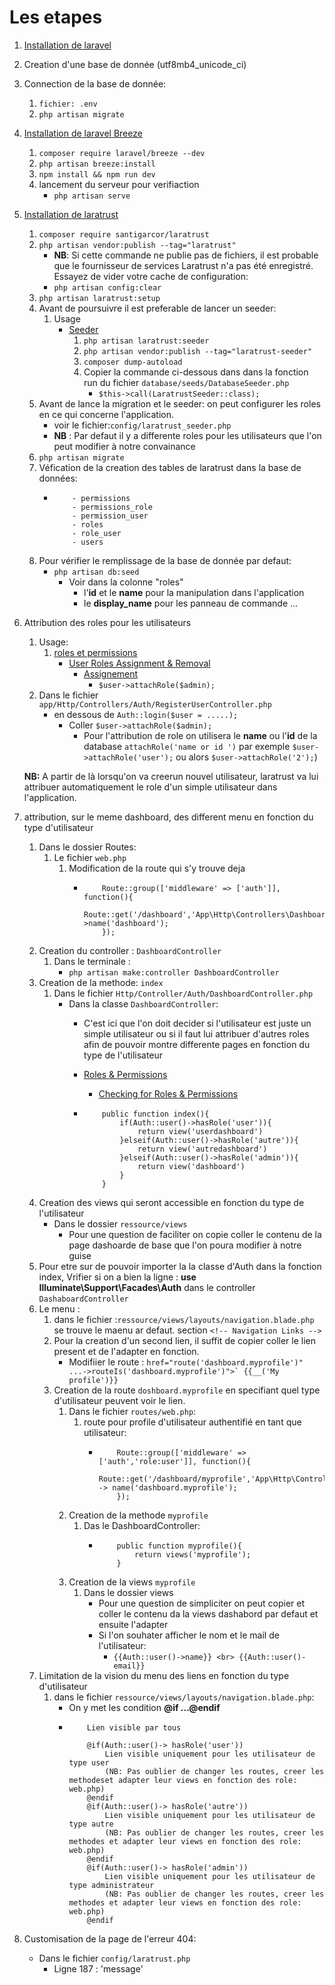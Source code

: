 # Les etapes

1. [Installation de laravel](https://laravel.com/docs/8.x/installation)
2. Creation d'une base de donnée (utf8mb4_unicode_ci)
3. Connection de la base de donnée:
    1. `fichier: .env`
    2. `php artisan migrate`
4. [Installation de laravel Breeze](https://laravel.com/docs/8.x/starter-kits) 
    1. `composer require laravel/breeze --dev`
    2. `php artisan breeze:install`
    3. `npm install && npm run dev`
    4. lancement du serveur pour verifiaction
        - `php artisan serve`
5. [Installation de laratrust](https://laratrust.santigarcor.me/docs/6.x/installation.html)
    1. `composer require santigarcor/laratrust`
    2. `php artisan vendor:publish --tag="laratrust"`
        - **NB**: Si cette commande ne publie pas de fichiers, il est probable que le fournisseur de services Laratrust n'a pas été enregistré. 
        Essayez de vider votre cache de configuration:
        - `php artisan config:clear`
    3. `php artisan laratrust:setup`
    4. Avant de poursuivre il est preferable de lancer un seeder: 
        1. Usage
            - [Seeder](https://laratrust.santigarcor.me/docs/6.x/usage/seeder.html)
                1. `php artisan laratrust:seeder`
                2. `php artisan vendor:publish --tag="laratrust-seeder"`
                3. `composer dump-autoload`
                4. Copier la commande ci-dessous dans dans la fonction run du fichier `database/seeds/DatabaseSeeder.php`
                    - `$this->call(LaratrustSeeder::class);` 
    5. Avant de lance la migration et le seeder: on peut configurer les roles en ce qui concerne l'application. 
        - voir le fichier:`config/laratrust_seeder.php`
        - **NB** : Par defaut il y a differente roles pour les utilisateurs que l'on peut modifier à notre convainance
    6. `php artisan migrate`
    7. Véfication de la creation des tables de laratrust dans la base de données:
        -   ```
                - permissions
                - permissions_role
                - permission_user
                - roles
                - role_user
                - users
            ```
    8. Pour vérifier le remplissage de la base de donnée par defaut:
        - `php artisan db:seed`
            - Voir dans la colonne "roles"
                - l'**id** et le **name** pour la manipulation dans l'application
                - le **display_name** pour les panneau de commande ...
6. Attribution des roles pour les utilisateurs 
    1. Usage:
        1. [roles et permissions](https://laratrust.santigarcor.me/docs/6.x/usage/roles-and-permissions.html)
            - [User Roles Assignment & Removal](https://laratrust.santigarcor.me/docs/6.x/usage/roles-and-permissions.html#user-roles-assignment-removal)
                - [Assignement](https://laratrust.santigarcor.me/docs/6.x/usage/roles-and-permissions.html#assignment-2)
                    - `$user->attachRole($admin);`
    2. Dans le fichier `app/Http/Controllers/Auth/RegisterUserController.php`
        - en dessous de `Auth::login($user = .....);`
            - Coller `$user->attachRole($admin);`
                - Pour l'attribution de role on utilisera le **name** ou l'**id** de la database `attachRole('name or id ')` 
                par exemple `$user->attachRole('user');` ou alors `$user->attachRole('2');`)

    **NB:** A partir de là lorsqu'on va creerun nouvel utilisateur, laratrust va lui attribuer automatiquement le role d'un simple utilisateur dans l'application.
7. attribution, sur le meme dashboard, des different menu en fonction du type d'utilisateur 
    1. Dans le dossier Routes:
        1. Le fichier `web.php`
            1. Modification de la route qui s'y trouve deja
                -   ```
                        Route::group(['middleware' => ['auth']], function(){
                            Route::get('/dashboard','App\Http\Controllers\DashboardController@index')->name('dashboard');
                        });   
                    ```
    2. Creation du controller : `DashboardController`
        1. Dans le terminale :
            - `php artisan make:controller DashboardController`
    3. Creation de la methode: `index`
        1. Dans le fichier `Http/Controller/Auth/DashboardController.php`
            - Dans la classe `DashboardController`:
                - C'est ici que l'on doit decider si l'utilisateur est juste un simple utilisateur ou si il faut lui attribuer d'autres roles afin de pouvoir montre differente pages en fonction du type de l'utilisateur
                - [Roles & Permissions](https://laratrust.santigarcor.me/docs/6.x/usage/roles-and-permissions.html#setting-things-up)
                    - [Checking for Roles & Permissions](https://laratrust.santigarcor.me/docs/6.x/usage/roles-and-permissions.html#checking-for-roles-permissions)

                -   ```
                        public function index(){
                            if(Auth::user()->hasRole('user')){
                                return view('userdashboard')
                            }elseif(Auth::user()->hasRole('autre')){
                                return view('autredashboard')
                            }elseif(Auth::user()->hasRole('admin')){
                                return view('dashboard')
                            }
                        }
                    ```
    4. Creation des views qui seront accessible en fonction du type de l'utilisateur
        - Dans le dossier `ressource/views`
            - Pour une question de faciliter on copie coller le contenu de la page dashoarde de base que l'on poura modifier à notre guise
    5. Pour etre sur de pouvoir importer la la classe d'Auth dans la fonction index, Vrifier si on a bien la ligne : **use Illuminate\Support\Facades\Auth** dans le controller `DashaboardController`
    6. Le menu :
        1. dans le fichier :`ressource/views/layouts/navigation.blade.php` se trouve le maenu ar defaut. section `<!-- Navigation Links -->`
        2. Pour la creation d'un second lien, il suffit de copier coller le lien present et de l'adapter en fonction.
            - Modifiier le route :  ```
                                        href="route('dashboard.myprofile')" ...->routeIs('dashboard.myprofile')">`
                                        {{__('My profile')}}
                                    ```
        3. Creation de la route `doshboard.myprofile` en specifiant quel type d'utilisateur peuvent voir le lien.
            1. Dans le fichier `routes/web.php`:
                1.  route pour profile d'utilisateur authentifié en tant que utilisateur:
                    -   ```
                            Route::group(['middleware' => ['auth','role:user']], function(){
                                Route::get('/dashboard/myprofile','App\Http\Controllers\DashboardController@myprofile) -> name('dashboard.myprofile');
                            });
                        ``` 
            2. Creation de la methode `myprofile`
                1. Das le DashboardController:
                    -   ```
                            public function myprofile(){
                                return views('myprofile');
                            }
            3. Creation de la views `myprofile`
                1. Dans le dossier views
                    - Pour une question de simpliciter on peut copier et coller le contenu da la views dashabord par defaut et ensuite l'adapter
                    - Si l'on souhater afficher le nom et le mail de l'utilisateur:
                        - `{{Auth::user()->name}} <br> {{Auth::user()-email}}`
    7.  Limitation de la vision du menu des liens en fonction du type d'utilisateur 
        1. dans le fichier `ressource/views/layouts/navigation.blade.php`:
            - On y met les condition **@if ...@endif**
            -   ```
                    Lien visible par tous 

                    @if(Auth::user()-> hasRole('user'))
                        Lien visible uniquement pour les utilisateur de type user
                        (NB: Pas oublier de changer les routes, creer les methodeset adapter leur views en fonction des role: web.php)
                    @endif
                    @if(Auth::user()-> hasRole('autre'))
                        Lien visible uniquement pour les utilisateur de type autre
                        (NB: Pas oublier de changer les routes, creer les methodes et adapter leur views en fonction des role: web.php)
                    @endif
                    @if(Auth::user()-> hasRole('admin'))
                        Lien visible uniquement pour les utilisateur de type administrateur
                        (NB: Pas oublier de changer les routes, creer les methodes et adapter leur views en fonction des role: web.php)
                    @endif
                ```
8. Customisation de la page de l'erreur 404:
    - Dans le fichier `config/laratrust.php`
        - Ligne 187 : 'message'
